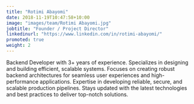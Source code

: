 ```yaml
---
title: "Rotimi Abayomi"
date: 2018-11-19T10:47:58+10:00
image: "images/team/Rotimi Abayomi.jpg"
jobtitle: "Founder / Project Director"
linkedinurl: "https://www.linkedin.com/in/rotimi-abayomi/"
promoted: true
weight: 2
---
```


Backend Developer with 3+ years of experience. Specializes in designing and building efficient, scalable systems. Focuses on creating robust backend architectures for seamless user experiences and high-performance applications. Expertise in developing reliable, secure, and scalable production pipelines. Stays updated with the latest technologies and best practices to deliver top-notch solutions.